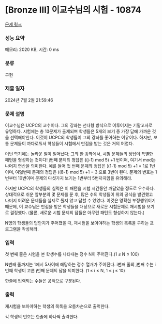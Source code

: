 # [Bronze III] 이교수님의 시험 - 10874 

[문제 링크](https://www.acmicpc.net/problem/10874) 

### 성능 요약

메모리: 2020 KB, 시간: 0 ms

### 분류

구현

### 제출 일자

2024년 7월 2일 21:59:46

### 문제 설명

<p>이교수님은 UCPC의 교수이다. 그의 강좌는 선다형 방식으로 이루어지는 기말고사로 유명하다. 시험에는 총 10문제가 출제되며 학생들은 5개의 보기 중 가장 답에 가까운 것을 선택해야한다. 이것이 UCPC의 학생들이 그의 강좌를 좋아하는 이유이다. 하지만, 보통 문제들이 까다로워서 학생들이 시험에서 만점을 받는 것은 거의 어렵다. </p>

<p>이번 학기에는 놀라운 일이 일어났다; 그의 한 강좌에서, 시험 문제들의 정답이 특별한 패턴을 형성하는 것이다! j번째 문제의 정답은 ((j-1) mod 5) +1 번이며, 여기서 mod는 나머지 연산을 의미한다. 예를 들어 첫 번째 문제의 정답은 ((1-1) mod 5) +1 = 1로 1번이며, 여덟번째 문제의 정답은 ((8-1) mod 5) +1 = 3 으로 3번이 된다. 문제의 번호는 1번부터 10번이며 문제의 다섯가지 보기는 1번부터 5번까지임을 유의해라.</p>

<p>하지만 UCPC의 학생들의 실력은 이 패턴을 시험 시간동안 깨달았을 정도로 우수하다. 상대적으로 쉬운 앞부분의 몇 문제를 푼 후, 많은 수의 학생들이 위의 공식을 발견했고 나머지 어려운 문제들을 실제로 풀지 않고 답할 수 있었다. 이것은 명확한 부정행위이기 때문에, 이 교수님은 만점을 받은 학생들을 대상으로 새로운 시험문제로 재시험을 보기로 결정했다. (물론, 새로운 시험 문제의 답들은 아무런 패턴도 형성하지 않는다.)</p>

<p>N명의 학생들의 답안지가 주어졌을 때, 재시험을 보아야하는 학생의 목록을 구하는 프로그램을 작성해라.</p>

### 입력 

 <p>첫 번째 줄은 시험을 본 학생수를 나타내는 정수 N이 주어진다.(1 ≤ N ≤ 100)</p>

<p>N번째 줄까지는 1에서 5사이에 해당하는 정수 열개가 주어진다. i번째 줄의 j번째 수는 i번째 학생이 고른 j번째 문제의 답을 의미한다. (1 ≤ i ≤ N, 1 ≤ j ≤ 10)</p>

<p>한줄에 입력되는 수들은 공백으로 구분된다.</p>

### 출력 

 <p>재시험을 보아야하는 학생의 목록을 오름차순으로 출력한다.</p>

<p>각 학생의 번호는 한줄에 하나씩 출력한다.</p>

